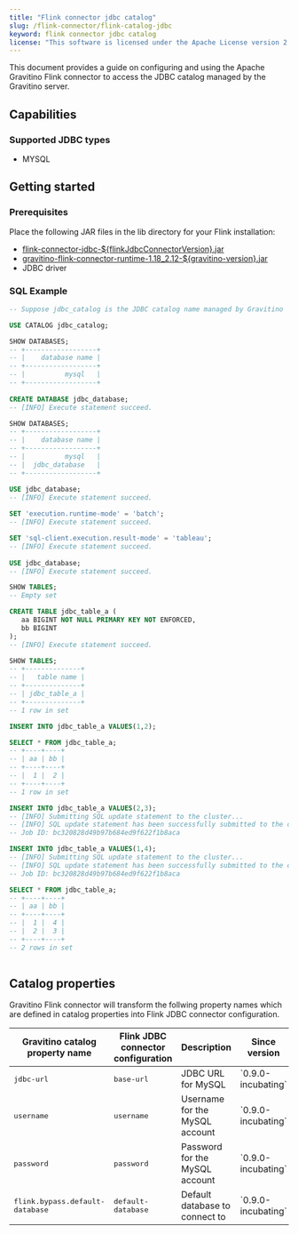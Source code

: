 ```yaml
---
title: "Flink connector jdbc catalog"
slug: /flink-connector/flink-catalog-jdbc
keyword: flink connector jdbc catalog
license: "This software is licensed under the Apache License version 2."
---
```


This document provides a guide on configuring and using the Apache Gravitino Flink connector
to access the JDBC catalog managed by the Gravitino server.

## Capabilities

### Supported JDBC types

* MYSQL

## Getting started

### Prerequisites

Place the following JAR files in the lib directory for your Flink installation:

- [flink-connector-jdbc-${flinkJdbcConnectorVersion}.jar](https://nightlies.apache.org/flink/flink-docs-release-1.18/docs/connectors/table/jdbc/)
- [gravitino-flink-connector-runtime-1.18_2.12-${gravitino-version}.jar](https://mvnrepository.com/artifact/org.apache.gravitino/gravitino-flink-connector-runtime-1.18)
- JDBC driver

### SQL Example

```sql
-- Suppose jdbc_catalog is the JDBC catalog name managed by Gravitino

USE CATALOG jdbc_catalog;

SHOW DATABASES;
-- +------------------+
-- |    database name |
-- +------------------+
-- |          mysql   |
-- +------------------+
     
CREATE DATABASE jdbc_database;
-- [INFO] Execute statement succeed.

SHOW DATABASES;
-- +------------------+
-- |    database name |
-- +------------------+
-- |          mysql   |
-- |  jdbc_database   |
-- +------------------+

USE jdbc_database;
-- [INFO] Execute statement succeed.
    
SET 'execution.runtime-mode' = 'batch';
-- [INFO] Execute statement succeed.

SET 'sql-client.execution.result-mode' = 'tableau';
-- [INFO] Execute statement succeed.
     
USE jdbc_database;
-- [INFO] Execute statement succeed.

SHOW TABLES;
-- Empty set

CREATE TABLE jdbc_table_a (
   aa BIGINT NOT NULL PRIMARY KEY NOT ENFORCED,
   bb BIGINT
);
-- [INFO] Execute statement succeed.

SHOW TABLES;
-- +--------------+
-- |   table name |
-- +--------------+
-- | jdbc_table_a |
-- +--------------+
-- 1 row in set

INSERT INTO jdbc_table_a VALUES(1,2);

SELECT * FROM jdbc_table_a;
-- +----+----+
-- | aa | bb |
-- +----+----+
-- |  1 |  2 |
-- +----+----+
-- 1 row in set

INSERT INTO jdbc_table_a VALUES(2,3);
-- [INFO] Submitting SQL update statement to the cluster...
-- [INFO] SQL update statement has been successfully submitted to the cluster:
-- Job ID: bc320828d49b97b684ed9f622f1b8aca

INSERT INTO jdbc_table_a VALUES(1,4);
-- [INFO] Submitting SQL update statement to the cluster...
-- [INFO] SQL update statement has been successfully submitted to the cluster:
-- Job ID: bc320828d49b97b684ed9f622f1b8aca

SELECT * FROM jdbc_table_a;
-- +----+----+
-- | aa | bb |
-- +----+----+
-- |  1 |  4 |
-- |  2 |  3 |
-- +----+----+
-- 2 rows in set
     
```

## Catalog properties

Gravitino Flink connector will transform the follwing property names which are defined in catalog properties
into Flink JDBC connector configuration.

<table>
<thead>
<tr>
  <th>Gravitino catalog property name</th>
  <th>Flink JDBC connector configuration</th>
  <th>Description</th>
  <th>Since version</th>
</tr>
</thead>
<tbody>
<tr>
  <td><tt>jdbc-url</tt></td>
  <td><tt>base-url</tt></td>
  <td>JDBC URL for MySQL</td>
  <td>`0.9.0-incubating`</td>
</tr>
<tr>
  <td><tt>username</tt></td>
  <td><tt>username</tt></td>
  <td>Username for the MySQL account</td>
  <td>`0.9.0-incubating`</td>
</tr>
<tr>
  <td><tt>password</tt></td>
  <td><tt>password</tt></td>
  <td>Password for the MySQL account</td>
  <td>`0.9.0-incubating`</td>
</tr>
<tr>
  <td><tt>flink.bypass.default-database</tt></td>
  <td><tt>default-database</tt></td>
  <td>Default database to connect to</td>
  <td>`0.9.0-incubating`</td>
</tr>
</tbody>
</table>

